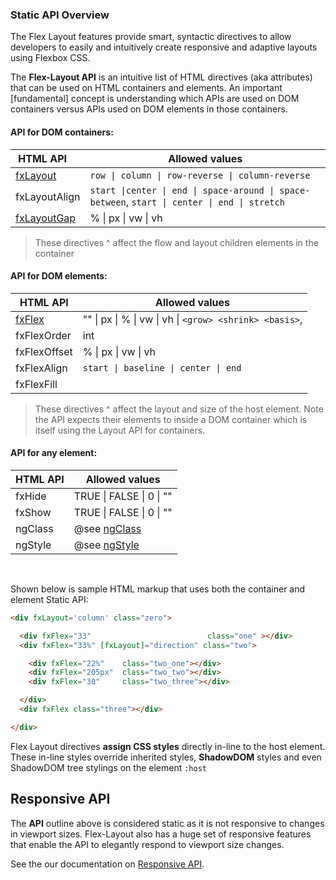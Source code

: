 ### Static API Overview

The Flex Layout features provide smart, syntactic directives to allow developers to easily and intuitively create responsive and adaptive layouts using Flexbox CSS. 

The **Flex-Layout API** is an intuitive list of HTML directives (aka attributes) that can be used on HTML containers and elements.
An important [fundamental] concept is understanding which APIs are used on DOM containers versus APIs used on DOM elements in those containers.  

#### API for DOM containers:  

| HTML API &nbsp;&nbsp;&nbsp;    | Allowed values                                                          |
|--------------------|-------------------------------------------------------------------------|
|  [fxLayout](https://github.com/angular/flex-layout/wiki/fxLayout-API)         | `row \| column \| row-reverse \| column-reverse`                           |                  
|  fxLayoutAlign   | `start \|center \| end \| space-around \| space-between`, `start \| center \| end \| stretch`                  |  fxLayoutWrap    | `"" \| wrap \| none \| nowrap \| reverse`                                   |                   
|  [fxLayoutGap](https://github.com/angular/flex-layout/wiki/fxLayoutGap-API)     | % \|  px \|  vw \|  vh                                                           |     

> These directives ^ affect the flow and layout children elements in the container

#### API for DOM elements:   

| HTML API    | Allowed values                                                                 |
|--------------------|-------------------------------------------------------------------------|
|  [fxFlex](https://github.com/angular/flex-layout/wiki/fxFlex-API)           | ""  \| px  \|  % \|  vw \|  vh \|  `<grow> <shrink> <basis>`,                         |              
|  fxFlexOrder     | int                                                                     |                       
|  fxFlexOffset    | % \|  px \|  vw \|  vh                                                           |     
|  fxFlexAlign      | `start \| baseline \| center \| end`                                             |                   
|  fxFlexFill       |                                                                         |

> These directives ^ affect the layout and size of the host element. Note the API expects their elements to inside a DOM container which is itself using the Layout API for containers.

#### API for any element: 

| HTML API    | Allowed values                                                                 |
|--------------------|-------------------------------------------------------------------------|
|  fxHide           | TRUE \|  FALSE \|  0 \|  ""                                                      |     
|  fxShow           | TRUE \|  FALSE \|  0 \|  ""                                                      |     
|  ngClass          | @see [ngClass](https://angular.io/docs/ts/latest/api/common/index/NgClass-directive.html)                                                      |     
|  ngStyle          | @see [ngStyle](https://angular.io/docs/ts/latest/api/common/index/NgStyle-directive.html)                                                      |      


<br/>

Shown below is sample HTML markup that uses both the container and element Static API:


```html
<div fxLayout='column' class="zero">

  <div fxFlex="33"                          class="one" ></div>
  <div fxFlex="33%" [fxLayout]="direction" class="two">

    <div fxFlex="22%"    class="two_one"></div>
    <div fxFlex="205px"  class="two_two"></div>
    <div fxFlex="30"     class="two_three"></div>

  </div>
  <div fxFlex class="three"></div>

</div>
```

Flex Layout directives **assign CSS styles** directly in-line to the host element. These in-line styles override inherited styles, **ShadowDOM** styles and even ShadowDOM tree stylings on the element  `:host`

## Responsive API

The **API** outline above is considered static as it is not responsive to changes in viewport sizes. Flex-Layout also has a huge set of responsive features that enable the API to elegantly respond to viewport size changes.

See the our documentation on [Responsive API](https://github.com/angular/flex-layout/wiki/Responsive-API).
